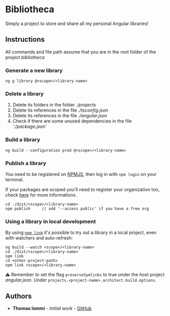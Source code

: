 # Bibliotheca

Simply a project to store and share all my personal Angular libraries!

## Instructions

All commands and file path assume that you are in the root folder of the project _bibliotheca_

### Generate a new library

`ng g library @<scope>/<library-name>`

### Delete a library

1) Delete its folders in the folder _./projects_
2) Delete its references in the file _./tsconfig.json_
3) Delete its references in the file _./angular.json_
4) Check if there are some unused dependencies in the file _'./package.json'_ 

### Build a library

`ng build --configuration prod @<scope>/<library-name>`

### Publish a library

You need to be registered on [NPMJS](https://www.npmjs.com/), then log in with `npm login` on your terminal.

If your packages are scoped you'll need to register your organization too, check [here](https://docs.npmjs.com/orgs/) for more informations.

```
cd ./dist/<scope>/<library-name>
npm publish     // add '--access public' if you have a free org 
```

### Using a library in local development

By using [`npm link`](https://docs.npmjs.com/cli/v7/commands/npm-link) it's possible to try out a library in a local project, even with watchers and auto-refresh:

```
ng build --watch <scope>/<library-name>
cd ./dist/<scope>/<library-name>
npm link
cd <other-project-path>
npm link <scope>/<library-name>
```

⚠ Remember to set the flag `preserveSymlinks` to true under the host project _angular.json_.
Under `projects.<project-name>.architect.build.options`.



## Authors 

* __Thomas Iommi__ - _Initial work_ - [GitHub](https://github.com/ThomasIommi)
